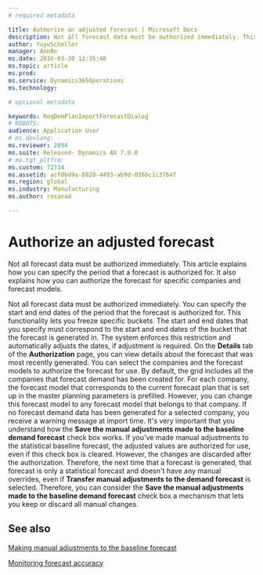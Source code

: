 ```yaml
---
# required metadata

title: Authorize an adjusted forecast | Microsoft Docs
description: Not all forecast data must be authorized immediately. This article explains how you can specify the period that a forecast is authorized for. It also explains how you can authorize the forecast for specific companies and forecast models.
author: YuyuScheller
manager: AnnBe
ms.date: 2016-03-30 12:35:48
ms.topic: article
ms.prod: 
ms.service: Dynamics365Operations
ms.technology: 

# optional metadata

keywords: ReqDemPlanImportForecastDialog
# ROBOTS: 
audience: Application User
# ms.devlang: 
ms.reviewer: 2094
ms.suite: Released- Dynamics AX 7.0.0
# ms.tgt_pltfrm: 
ms.custom: 72734
ms.assetid: acf0bd9a-8828-4493-ab9d-026bc1c3764f
ms.region: global
ms.industry: Manufacturing
ms.author: roxanad

---
```


# Authorize an adjusted forecast

Not all forecast data must be authorized immediately. This article explains how you can specify the period that a forecast is authorized for. It also explains how you can authorize the forecast for specific companies and forecast models.

Not all forecast data must be authorized immediately. You can specify the start and end dates of the period that the forecast is authorized for. This functionality lets you freeze specific buckets. The start and end dates that you specify must correspond to the start and end dates of the bucket that the forecast is generated in. The system enforces this restriction and automatically adjusts the dates, if adjustment is required. On the **Details** tab of the **Authorization** page, you can view details about the forecast that was most recently generated. You can select the companies and the forecast models to authorize the forecast for use. By default, the grid includes all the companies that forecast demand has been created for. For each company, the forecast model that corresponds to the current forecast plan that is set up in the master planning parameters is prefilled. However, you can change this forecast model to any forecast model that belongs to that company. If no forecast demand data has been generated for a selected company, you receive a warning message at import time. It's very important that you understand how the **Save the manual adjustments made to the baseline demand forecast** check box works. If you've made manual adjustments to the statistical baseline forecast, the adjusted values are authorized for use, even if this check box is cleared. However, the changes are discarded after the authorization. Therefore, the next time that a forecast is generated, that forecast is only a statistical forecast and doesn't have any manual overrides, even if **Transfer manual adjustments to the demand forecast** is selected. Therefore, you can consider the **Save the manual adjustments made to the baseline demand forecast** check box a mechanism that lets you keep or discard all manual changes.

See also
--------

[Making manual adjustments to the baseline forecast](https://docs.microsoft.com/en-us/dynamics365/operations/manufacturing/master-planning/making-manual-adjustments-to-the-baseline-forecast)

[Monitoring forecast accuracy](https://docs.microsoft.com/en-us/dynamics365/operations/manufacturing/master-planning/monitoring-forecast-accuracy)

